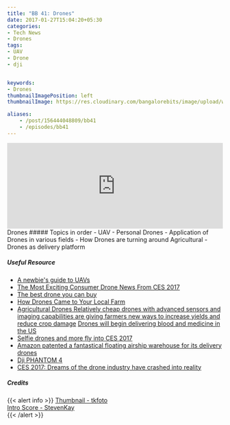 ```yaml
---
title: "BB 41: Drones"
date: 2017-01-27T15:04:20+05:30
categories:
- Tech News
- Drones
tags:
- UAV
- Drone
- dji


keywords:
- Drones
thumbnailImagePosition: left
thumbnailImage: https://res.cloudinary.com/bangalorebits/image/upload/w_400,h_400,c_fill,r_max/v1517410310/bb-episode-assets/bb41-thumbnail.jpg

aliases:
    - /post/156444048809/bb41
    - /episodes/bb41
---
```

<iframe frameborder='0' height='200px' scrolling='no' seamless src='https://embed.simplecast.com/93b64a2f?color=f5f5f5' width='100%'></iframe>
<BR>
Drones
<!--more-->
##### Topics in order
- UAV
- Personal Drones
- Application of Drones in various fields
- How Drones are turning around Agricultural
- Drones as delivery platform

##### Useful Resource
*   [A newbie's guide to UAVs](http://diydrones.com/profiles/blogs/a-newbies-guide-to-uavs)
*   [The Most Exciting Consumer Drone News From CES 2017](http://www.forbes.com/sites/zarastone/2017/01/10/the-most-exciting-consumer-drone-news-from-ces-2017/#564b7babe7ee)
*   [The best drone you can buy](http://www.theverge.com/2014/7/31/5954891/best-drone-you-can-buy)
*   [How Drones Came to Your Local Farm](https://www.technologyreview.com/s/526491/agricultural-drones/)
*   [Agricultural Drones Relatively cheap drones with advanced sensors and imaging capabilities are giving farmers new ways to increase yields and reduce crop damage](http://indiatoday.intoday.in/story/indian-council-of-agricultural-research-drones-sensagri-monitor-crop-health-monitor-soil-health/1/719060.html)
    [Drones will begin delivering blood and medicine in the US](http://www.theverge.com/2016/8/2/12350274/zipline-drone-delivery-us-launch-blood-medicine)
*   [Selfie drones and more fly into CES 2017](https://finance.yahoo.com/news/new-drones-ces-2017-045700324.html)
*   [Amazon patented a fantastical floating airship warehouse for its delivery drones](http://www.theverge.com/2016/12/29/14114190/amazon-patent-drone-airship-delivery)
*   [Dji PHANTOM 4](https://www.dji.com/phantom-4)
*   [CES 2017: Dreams of the drone industry have crashed into reality](http://economictimes.indiatimes.com/articleshow/56535316.cms?utm_source=contentofinterest&utm_medium=text&utm_campaign=cppst)
##### Credits

{{< alert info  >}}
  [Thumbnail - tkfoto](tkfoto.com.sg) <BR>
  [Intro Score - StevenKay](https://plus.google.com/+StevenKay_Detachment)<BR>
{{< /alert >}}
